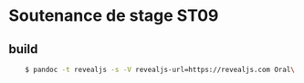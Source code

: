 # Soutenance de stage ST09

## build

```bash
    $ pandoc -t revealjs -s -V revealjs-url=https://revealjs.com Oral\ ST09.md -o index.html
```


